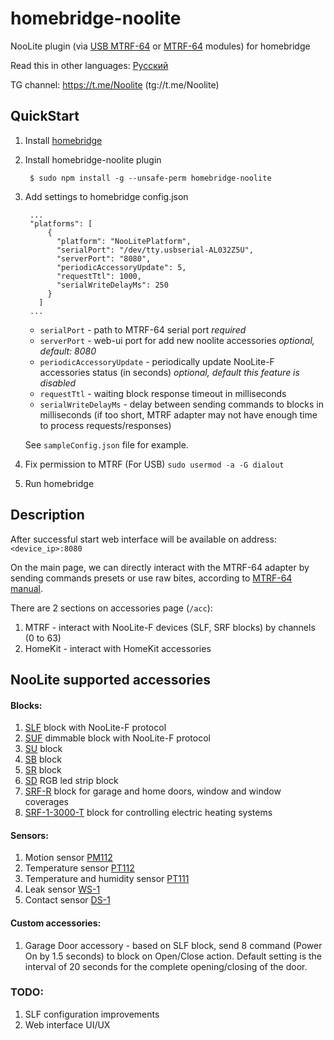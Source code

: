 # homebridge-noolite

NooLite plugin (via [USB MTRF-64](https://www.noo.com.by/mtrf-64-usb.html) or [МТRF-64](https://www.noo.com.by/mtrf-64.html) modules) for homebridge

Read this in other languages: [Русский](https://github.com/AlekseevAV/homebridge-noolite/blob/master/README.ru.md)

TG channel: https://t.me/Noolite (tg://t.me/Noolite)

## QuickStart

1. Install [homebridge](https://github.com/nfarina/homebridge)
2. Install homebridge-noolite plugin

        $ sudo npm install -g --unsafe-perm homebridge-noolite

3. Add settings to homebridge config.json

        ...
        "platforms": [
            {
              "platform": "NooLitePlatform",
              "serialPort": "/dev/tty.usbserial-AL032Z5U",
              "serverPort": "8080",
              "periodicAccessoryUpdate": 5,
              "requestTtl": 1000,
              "serialWriteDelayMs": 250
            }
          ]
        ...

    * `serialPort` - path to MTRF-64 serial port _required_
    * `serverPort` - web-ui port for add new noolite accessories _optional, default: 8080_
    * `periodicAccessoryUpdate` - periodically update NooLite-F accessories status (in seconds) _optional, default this feature is disabled_
    * `requestTtl` - waiting block response timeout in milliseconds
    * `serialWriteDelayMs` - delay between sending commands to blocks in milliseconds (if too short, MTRF adapter may not have enough time to process requests/responses)
    
    See `sampleConfig.json` file for example.

4. Fix permission to MTRF (For USB)
`sudo usermod -a -G dialout `

5. Run homebridge

## Description

After successful start web interface will be available on address: `<device_ip>:8080`

On the main page, we can directly interact with the MTRF-64 adapter by sending commands presets or use raw bites,
according to [MTRF-64 manual](https://www.noo.com.by/assets/files/PDF/MTRF-64-USB.pdf).

There are 2 sections оn accessories page (`/acc`):

1. MTRF - interact with NooLite-F devices (SLF, SRF blocks) by channels (0 to 63)
2. HomeKit - interact with HomeKit accessories

## NooLite supported accessories

#### Blocks:
1. [SLF](https://www.noo.com.by/slf-1-300.html) block with NooLite-F protocol
2. [SUF](https://www.noo.com.by/silovoj-blok-suf-1-300.html) dimmable block with NooLite-F protocol
3. [SU](https://www.noo.com.by/su111-200.html) block
4. [SB](https://www.noo.com.by/silovoj-blok-sb111-150.html) block
5. [SR](https://www.noo.com.by/silovoj-blok-sr211-2k0.html) block
6. [SD](https://www.noo.com.by/silovoj-blok-SD111-180.html) RGB led strip block
7. [SRF-R](https://www.noo.com.by/silovoj-blok-srf-1-1000-r.html) block for garage and home doors, window and window coverages
8. [SRF-1-3000-T](https://www.noo.com.by/silovoj-blok-srf-1-3000-t.html) block for controlling electric heating systems

#### Sensors:
1. Motion sensor [PM112](https://www.noo.com.by/pm112-sensor.html)
2. Temperature sensor [PT112](https://www.noo.com.by/pt112.html)
3. Temperature and humidity sensor [PT111](https://www.noo.com.by/pt111.html)
4. Leak sensor [WS-1](https://www.noo.com.by/datchik-protechki-ws-1.html)
5. Contact sensor [DS-1](https://www.noo.com.by/datchik-otkryitiyazakryitiya-ds-1.html)

#### Custom accessories:
1. Garage Door accessory - based on SLF block, send 8 command (Power On by 1.5 seconds) to block on Open/Close action.
   Default setting is the interval of 20 seconds for the complete opening/closing of the door.

### TODO:
1. SLF configuration improvements
2. Web interface UI/UX
